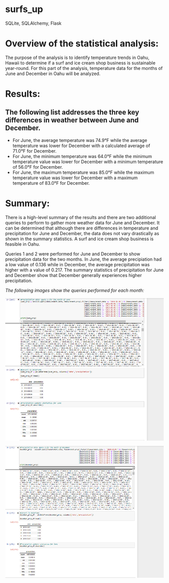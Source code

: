 # surfs_up
SQLite, SQLAlchemy, Flask

# Overview of the statistical analysis:

The purpose of the analysis is to identify temperature trends in Oahu, Hawaii to determine if a surf and ice cream shop business is sustainable year-round. For this part of the analysis, temperature data for the months of June and December in Oahu will be analyzed. 


# Results:

## The following list addresses the three key differences in weather between June and December. 
- For June, the average temperature was 74.9&deg;F while the average temperature was lower for December with a calculated average of 71.0&deg;F for December.
- For June, the minimum temperature was 64.0&deg;F while the minimum temperature value was lower for December with a minimum temperature of 56.0&deg;F for December.
- For June, the maximum temperature was 85.0&deg;F while the maximum temperature value was lower for December with a maximum temperature of 83.0&deg;F for December.


# Summary:

There is a high-level summary of the results and there are two additional queries to perform to gather more weather data for June and December. 
It can be determined that although there are differences in temperature and precipitation for June and December, the data does not vary drastically as shown in the summary statistics. A surf and ice cream shop business is feasible in Oahu.

Queries 1 and 2 were performed for June and December to show precipitation data for the two months. In June, the average precipiation had a low value of 0.136 while in December, the average precipitation was higher with a value of 0.217. The summary statistics of precipitation for June and December show that December generally experiences higher precipitation.

*The following images show the queries performed for each month:*

![precipitation1](Resources/Query_1.PNG)

![precipitation2](Resources/Query_2.PNG)
